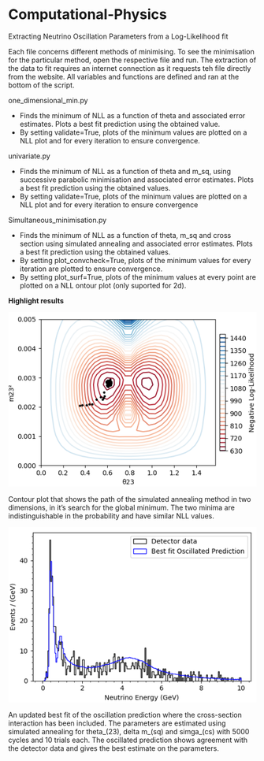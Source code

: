 # Computational-Physics
Extracting Neutrino Oscillation Parameters from a Log-Likelihood fit

Each file concerns different methods of minimising. To see the minimisation for the particular method, open the respective file and run. The extraction of the data to fit requires an internet connection as it requests teh file directly from the website. All variables and functions are defined and ran at the bottom of the script.

one_dimensional_min.py
- Finds the minimum of NLL as a function of theta and associated error estimates. Plots a best fit prediction using the obtained value.
- By setting validate=True, plots of the minimum values are plotted on a NLL plot and for every iteration to ensure convergence.

univariate.py
- Finds the minimum of NLL as a function of theta and m_sq, using successive parabolic minimisation and associated error estimates. Plots a best fit prediction using the obtained values.
- By setting validate=True, plots of the minimum values are plotted on a NLL plot and for every iteration to ensure convergence

Simultaneous_minimisation.py
- Finds the minimum of NLL as a function of theta, m_sq and cross section using simulated annealing and associated error estimates. Plots a best fit prediction using the obtained values.
- By setting plot_convcheck=True, plots of the minimum values for every iteration are plotted to ensure convergence.
- By setting plot_surf=True, plots of the minimum values at every point are plotted on a NLL ontour plot (only suported for 2d).


<b> Highlight results </b>

![contours](https://github.com/jakobtorben/Computational-Physics/blob/main/Figures/contour.png?raw=true)

Contour plot that shows the path of the simulated annealing method
in two dimensions, in it’s search for the global minimum. The two minima
are indistinguishable in the probability and have similar NLL values.

![3d parameters](https://github.com/jakobtorben/Computational-Physics/blob/main/Figures/three_dim.png?raw=true)

An updated best fit of the oscillation prediction where the cross-section
interaction has been included. The parameters are estimated using simulated
annealing for theta_(23), delta m_(sq) and simga_(cs) with 5000 cycles and 10 trials each. The
oscillated prediction shows agreement with the detector data and gives the
best estimate on the parameters.
